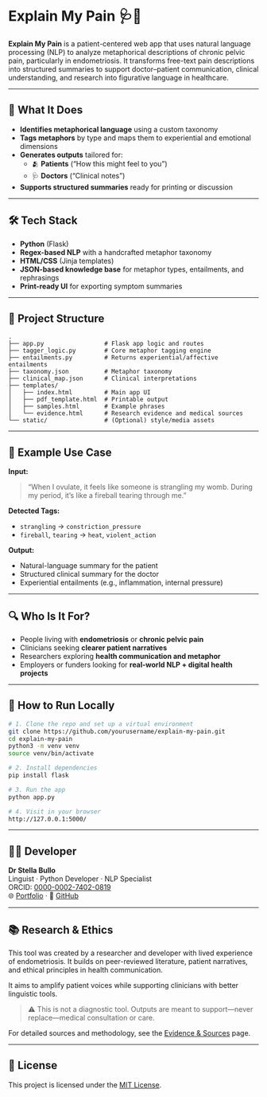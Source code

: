 # Explain My Pain 🩺🧠

**Explain My Pain** is a patient-centered web app that uses natural language processing (NLP) to analyze metaphorical descriptions of chronic pelvic pain, particularly in endometriosis. It transforms free-text pain descriptions into structured summaries to support doctor–patient communication, clinical understanding, and research into figurative language in healthcare.

---

## 🧩 What It Does

- **Identifies metaphorical language** using a custom taxonomy  
- **Tags metaphors** by type and maps them to experiential and emotional dimensions  
- **Generates outputs** tailored for:  
  - 🫂 **Patients** (“How this might feel to you”)  
  - 🩺 **Doctors** (“Clinical notes”)  
- **Supports structured summaries** ready for printing or discussion

---

## 🛠️ Tech Stack

- **Python** (Flask)  
- **Regex-based NLP** with a handcrafted metaphor taxonomy  
- **HTML/CSS** (Jinja templates)  
- **JSON-based knowledge base** for metaphor types, entailments, and rephrasings  
- **Print-ready UI** for exporting symptom summaries

---

## 📂 Project Structure

```
.
├── app.py                 # Flask app logic and routes
├── tagger_logic.py        # Core metaphor tagging engine
├── entailments.py         # Returns experiential/affective entailments
├── taxonomy.json          # Metaphor taxonomy
├── clinical_map.json      # Clinical interpretations
├── templates/
│   ├── index.html         # Main app UI
│   ├── pdf_template.html  # Printable output
│   ├── samples.html       # Example phrases
│   └── evidence.html      # Research evidence and medical sources
└── static/                # (Optional) style/media assets
```

---

## 🧪 Example Use Case

**Input:**

> “When I ovulate, it feels like someone is strangling my womb. During my period, it’s like a fireball tearing through me.”

**Detected Tags:**

- `strangling` → `constriction_pressure`  
- `fireball`, `tearing` → `heat`, `violent_action`

**Output:**

- Natural-language summary for the patient  
- Structured clinical summary for the doctor  
- Experiential entailments (e.g., inflammation, internal pressure)

---

## 🔍 Who Is It For?

- People living with **endometriosis** or **chronic pelvic pain**  
- Clinicians seeking **clearer patient narratives**  
- Researchers exploring **health communication and metaphor**  
- Employers or funders looking for **real-world NLP + digital health projects**

---

## 🚀 How to Run Locally

```bash
# 1. Clone the repo and set up a virtual environment
git clone https://github.com/yourusername/explain-my-pain.git
cd explain-my-pain
python3 -m venv venv
source venv/bin/activate

# 2. Install dependencies
pip install flask

# 3. Run the app
python app.py

# 4. Visit in your browser
http://127.0.0.1:5000/
```

---

## 👩‍💻 Developer

**Dr Stella Bullo**  
Linguist · Python Developer · NLP Specialist  
ORCID: [0000-0002-7402-0819](https://orcid.org/0000-0002-7402-0819)  
🌐 [Portfolio](https://stellabullo.com) · 🐙 [GitHub](https://github.com/Sierra-Codes)

---

## 📚 Research & Ethics

This tool was created by a researcher and developer with lived experience of endometriosis. It builds on peer-reviewed literature, patient narratives, and ethical principles in health communication.

It aims to amplify patient voices while supporting clinicians with better linguistic tools.

> ⚠️ This is not a diagnostic tool. Outputs are meant to support—never replace—medical consultation or care.

For detailed sources and methodology, see the [Evidence & Sources](templates/evidence.html) page.

---

## 📝 License

This project is licensed under the [MIT License](LICENSE).
